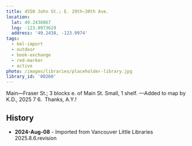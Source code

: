 ```yaml
---
title: 4550 John St.; E. 29th—30th Ave.
location:
  lat: 49.2438067
  lng: -123.0973629
  address: '49.2438, -123.0974'
tags:
  - kml-import
  - outdoor
  - book-exchange
  - red-marker
  - active
photo: /images/libraries/placeholder-library.jpg
library_id: '00260'
---
```

Main—Fraser St.; 3 blocks e. of Main St.
Small, 1 shelf.
—Added to map by K.D., 2025 7 6.  Thanks, A.Y.!

## History
- **2024-Aug-08** - Imported from Vancouver Little Libraries 2025.8.6.revision
